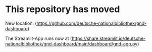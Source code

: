 # This repository has moved 

New location: (https://github.com/deutsche-nationalbibliothek/gnd-dashboard)

The Streamlit-App runs now at (https://share.streamlit.io/deutsche-nationalbibliothek/gnd-dashboard/main/dashboard/gnd-app.py) 
